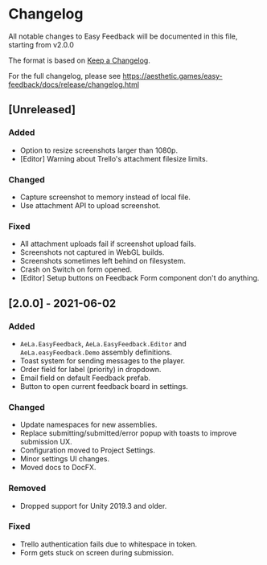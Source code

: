 # Changelog
All notable changes to Easy Feedback will be documented in this file, starting from v2.0.0

The format is based on [Keep a Changelog](https://keepachangelog.com/en/1.0.0/).

For the full changelog, please see https://aesthetic.games/easy-feedback/docs/release/changelog.html

## [Unreleased]

### Added
- Option to resize screenshots larger than 1080p.
- [Editor] Warning about Trello's attachment filesize limits.

### Changed
- Capture screenshot to memory instead of local file.
- Use attachment API to upload screenshot.

### Fixed
- All attachment uploads fail if screenshot upload fails.
- Screenshots not captured in WebGL builds.
- Screenshots sometimes left behind on filesystem.
- Crash on Switch on form opened.
- [Editor] Setup buttons on Feedback Form component don't do anything.

## [2.0.0] - 2021-06-02

### Added
- `AeLa.EasyFeedback`, `AeLa.EasyFeedback.Editor` and `AeLa.easyFeedback.Demo` assembly definitions.
- Toast system for sending messages to the player.
- Order field for label (priority) in dropdown.
- Email field on default Feedback prefab.
- Button to open current feedback board in settings.

### Changed
- Update namespaces for new assemblies. 
- Replace submitting/submitted/error popup with toasts to improve submission UX.
- Configuration moved to Project Settings.
- Minor settings UI changes.
- Moved docs to DocFX.

### Removed
- Dropped support for Unity 2019.3 and older.

### Fixed
- Trello authentication fails due to whitespace in token.
- Form gets stuck on screen during submission.
